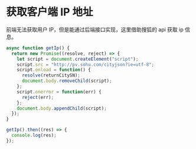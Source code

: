 <author-info date="1630658564537"></author-info>

# 获取客户端 IP 地址

前端无法获取用户 IP，但是能通过后端接口实现，这里借助搜狐的 api 获取 ip 信息。

```js
async function getIp() {
  return new Promise((resolve, reject) => {
    let script = document.createElement("script");
    script.src = "http://pv.sohu.com/cityjson?ie=utf-8";
    script.onload = function() {
      resolve(returnCitySN);
      document.body.removeChild(script);
    };
    script.onerror = function(err) {
      reject(err);
    };
    document.body.appendChild(script);
  });
}

getIp().then((res) => {
  console.log(res);
});
```
